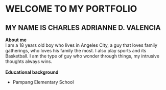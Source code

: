 # WELCOME TO MY PORTFOLIO
## MY NAME IS CHARLES ADRIANNE D. VALENCIA
**About me**\
I am a 18 years old boy who lives in Angeles City, a guy that loves family gatherings, who loves his family the most. I also play sports and its Basketball. I am the type of guy who wonder through things, my intrusive thoughts always wins.\
\
**Educational background**
* Pampang Elementary School 
  



